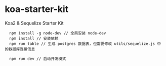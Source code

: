 # koa-starter-kit
Koa2 &amp; Sequelize Starter Kit

```shell
  npm install -g node-dev // 全局安装 node-dev
  npm install // 安装依赖
  npm run table // 生成 postgres 数据表，但需要修改 utils/sequelize.js 中的数据库连接信息
  
  npm run dev // 启动开发模式
```
